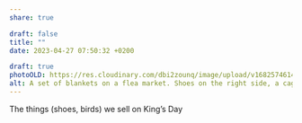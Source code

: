 ```yaml
---
share: true

draft: false
title: ""
date: 2023-04-27 07:50:32 +0200

draft: true
photoOLD: https://res.cloudinary.com/dbi2zounq/image/upload/v1682574614/noxkqbsgr0yupsjw8xwj.jpg
alt: A set of blankets on a flea market. Shoes on the right side, a cage with two birds on the left.
---
```


The things (shoes, birds) we sell on King’s Day
